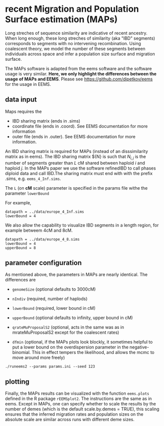 recent Migration and Population Surface estimation (MAPs)
=====================================

Long streches of sequence similarity are indicative of recent ancestry. When long enough, these long streches of similarity (aka "IBD" segments) corresponds to segments with no intervening recombination. Using coalescent theory, we model the number of these segments between individuals across space and infer a population size surface and migration surface.

The MAPs software is adapted from the eems software and the software usage is very similar. **Here, we only highlight the differences between the usage of MAPs and EEMS**. Please see https://github.com/dipetkov/eems for the usage in EEMS.

## data input

Maps requires the

* IBD sharing matrix (ends in .sims)
* coordinate file (ends in .coord). See EEMS documentation for more information
* outer file (ends in .outer). See EEMS documentation for more information.

An IBD sharing matrix is required for MAPs (instead of an disssimilarity matrix as in eems). The IBD sharing matrix ${N} is such that $N_{i,j}$ is the number of segments greater than $L$ cM shared between haploid $i$ and haploid $j$. In the MAPs paper we use the software refinedIBD to call phases diploid data and call IBD.The sharing matrix must end with with the prefix .sims, e.g. `eems_4_Inf.sims`. 

The `L` (on **cM** scale) parameter is specified in the params file withe the parameter `lowerBound`

For example,
```
datapath = ../data/europe_4_Inf.sims
lowerBound = 4
```

We also allow the capability to visualize IBD segments in a length region, for example betweem 4cM and 8cM.
```
datapath = ../data/europe_4_8.sims
lowerBound = 4
upperBound = 8
```
## parameter configuration

As mentioned above, the parameters in MAPs are nearly identical. The differences are

* `genomeSize` (optional defaults to 3000cM)

* `nIndiv` (required, number of haplods)

* `lowerBound` (required, lower bound in cM)

* `upperBound` (optional defaults to infinity, upper bound in cM)

* `qrateMuProposalS2` (optional, acts in the same was as in mrateMuProposalS2 except for the coalescent rates)

* `dfmin` (optional, if the MAPs plots look blockly, it sometimes helpful to put a lower bound on the overdispersion parameter in the negative-binomial. This in effect tempers the likelihood, and allows the mcmc to move around more freely)

```
./runeems2 --params params.ini --seed 123
```

## plotting

Finally, the MAPs results can be visualized with the function `eems.plots` defined in the R package `rEEMSplot2`. The instructions are the same as in eems. Except in MAPs, one can specify whether to scale the results by the number of demes (which is the default scale.by.demes = TRUE), this scaling ensures that the inferred migration rates and population sizes on the absolute scale are similar across runs with different deme sizes.
